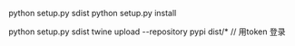 python setup.py sdist
python setup.py install 


python setup.py sdist
twine upload --repository pypi dist/*    // 用token 登录